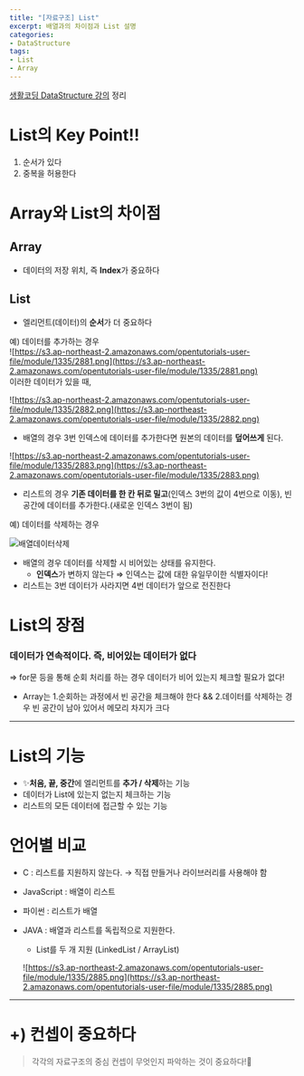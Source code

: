 ```yaml
---
title: "[자료구조] List"
excerpt: 배열과의 차이점과 List 설명
categories:
- DataStructure
tags:
- List
- Array
---
```


[생활코딩 DataStructure 강의](https://youtu.be/186Q7eippsI) 정리   

# List의 Key Point!!

1. 순서가 있다
2. 중복을 허용한다

# Array와 List의 차이점

## Array

- 데이터의 저장 위치, 즉 **Index**가 중요하다

## List

- 엘리먼트(데이터)의 **순서**가 더 중요하다

예) 데이터를 추가하는 경우   
![https://s3.ap-northeast-2.amazonaws.com/opentutorials-user-file/module/1335/2881.png](https://s3.ap-northeast-2.amazonaws.com/opentutorials-user-file/module/1335/2881.png)   
이러한 데이터가 있을 때,


![https://s3.ap-northeast-2.amazonaws.com/opentutorials-user-file/module/1335/2882.png](https://s3.ap-northeast-2.amazonaws.com/opentutorials-user-file/module/1335/2882.png)   
- 배열의 경우 3번 인덱스에 데이터를 추가한다면 원본의 데이터를 **덮어쓰게** 된다.


![https://s3.ap-northeast-2.amazonaws.com/opentutorials-user-file/module/1335/2883.png](https://s3.ap-northeast-2.amazonaws.com/opentutorials-user-file/module/1335/2883.png)
- 리스트의 경우 **기존 데이터를 한 칸 뒤로 밀고**(인덱스 3번의 값이 4번으로 이동), 빈공간에 데이터를 추가한다.(새로운 인덱스 3번이 됨)

예) 데이터를 삭제하는 경우

![배열데이터삭제](https://s3.ap-northeast-2.amazonaws.com/opentutorials-user-file/module/1335/2879.png)

- 배열의 경우 데이터를 삭제할 시 비어있는 상태를 유지한다.
    - **인덱스**가 변하지 않는다 ⇒ 인덱스는 값에 대한 유일무이한 식별자이다!
- 리스트는 3번 데이터가 사라지면 4번 데이터가 앞으로 전진한다

# List의 장점

### 데이터가 연속적이다. 즉, 비어있는 데이터가 없다

⇒ for문 등을 통해 순회 처리를 하는 경우 데이터가 비어 있는지 체크할 필요가 없다! 

- Array는 1.순회하는 과정에서 빈 공간을 체크해야 한다 && 2.데이터를 삭제하는 경우 빈 공간이 남아 있어서 메모리 차지가 크다

---

# List의 기능

- ✨**처음, 끝, 중간**에 엘리먼트를 **추가 / 삭제**하는 기능
- 데이터가 List에 있는지 없는지 체크하는 기능
- 리스트의 모든 데이터에 접근할 수 있는 기능

# 언어별 비교

- C : 리스트를 지원하지 않는다. → 직접 만들거나 라이브러리를 사용해야 함
- JavaScript : 배열이 리스트
- 파이썬 : 리스트가 배열
- JAVA : 배열과 리스트를 독립적으로 지원한다.
    - List를 두 개 지원 (LinkedList / ArrayList)

    ![https://s3.ap-northeast-2.amazonaws.com/opentutorials-user-file/module/1335/2885.png](https://s3.ap-northeast-2.amazonaws.com/opentutorials-user-file/module/1335/2885.png)

---

# +) 컨셉이 중요하다

> 각각의 자료구조의 중심 컨셉이 무엇인지 파악하는 것이 중요하다!🌟
